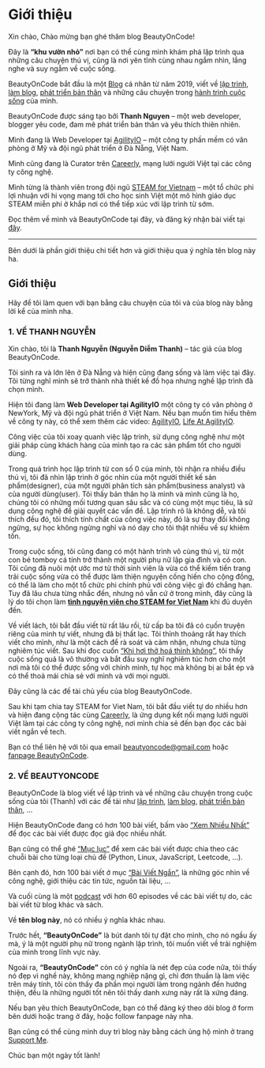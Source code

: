 # Giới thiệu

Xin chào,
Chào mừng bạn ghé thăm blog BeautyOnCode!

Đây là **“khu vườn nhỏ”** nơi bạn có thể cùng mình khám phá lập trình qua những câu chuyện thú vị, cũng là nơi yên tĩnh cùng nhau ngắm nhìn, lắng nghe và suy ngẫm về cuộc sống. 

BeautyOnCode bắt đầu là một [Blog](https://beautyoncode.com/blog) cá nhân từ năm 2019, viết về [lập trình](https://beautyoncode.com/category/lap-trinh/), [làm blog](https://beautyoncode.com/category/hanh-trinh-cua-toi/viet-blog/), [phát triển bản thân](https://beautyoncode.com/category/hanh-trinh-cua-toi/yeu-ban-than/) và những câu chuyện trong [hành trình cuộc sống](https://beautyoncode.com/category/hanh-trinh-cua-toi/) của mình. 

BeautyOnCode được sáng tạo bởi **Thanh Nguyen** – một web developer, blogger yêu code, đam mê phát triển bản thân và yêu thích thiên nhiên. 

Mình đang là Web Developer tại [AgilityIO](http://agilityio/) – một công ty phần mềm có văn phòng ở Mỹ và đội ngũ phát triển ở Đà Nẵng, Việt Nam.

Mình cũng đang là Curator trên [Careerly](https://careerly.vn/profiles/1140), mạng lưới người Việt tại các công ty công nghệ.

Mình từng là thành viên trong đội ngũ [STEAM for Vietnam](https://steamforvietnam.org/) – một tổ chức phi lợi nhuận với hi vọng mang tới cho học sinh Việt một mô hình giáo dục STEAM miễn phí ở khắp nơi có thể tiếp xúc với lập trình từ sớm. 

Đọc thêm về mình và BeautyOnCode tại đây, và đăng ký nhận bài viết tại [đây](https://bit.ly/3un9YiW).

---

Bên dưới là phần giới thiệu chi tiết hơn và giới thiệu qua ý nghĩa tên blog này ha.

## Giới thiệu
Hãy để tôi làm quen với bạn bằng câu chuyện của tôi và của blog này bằng lời kể của mình nha.

### 1. VỀ THANH NGUYỄN
Xin chào, tôi là **Thanh Nguyễn (Nguyễn Diễm Thanh)** – tác giả của blog BeautyOnCode.

Tôi sinh ra và lớn lên ở Đà Nẵng và hiện cũng đang sống và làm việc tại đây. Tôi từng nghĩ mình sẽ trở thành nhà thiết kế đồ họa nhưng nghề lập trình đã chọn mình. 

Hiện tôi đang làm **Web Developer tại AgilityIO** một công ty có văn phòng ở NewYork, Mỹ và đội ngũ phát triển ở Việt Nam. Nếu bạn muốn tìm hiểu thêm về công ty này, có thể xem thêm các video: [AgilityIO](https://www.youtube.com/watch?v=EwOuGsrYmGA), [Life At AgilityIO](https://www.youtube.com/watch?v=ci9QZbNLct0). 

Công việc của tôi xoay quanh việc lập trình, sử dụng công nghệ như một giải pháp cùng khách hàng của mình tạo ra các sản phẩm tốt cho người dùng.  

Trong quá trình học lập trình từ con số 0 của mình, tôi nhận ra nhiều điều thú vị, tôi đã nhìn lập trình ở góc nhìn của một người thiết kế sản phẩm(designer), của một người phân tích sản phẩm(business analyst) và của người dùng(user). Tôi thấy bản thân họ là mình và mình cũng là họ, chúng tôi có những mối tương quan sâu sắc và có cùng một mục tiêu, là sử dụng công nghệ để giải quyết các vấn đề. Lập trình rõ là không dễ, và tôi thích đều đó, tôi thích tính chất của công việc này, đó là sự thay đổi không ngừng, sự học không ngừng nghỉ và nó dạy cho tôi thật nhiều về sự khiêm tốn.

Trong cuộc sống, tôi cũng đang có một hành trình vô cùng thú vị, từ một con bé tomboy cá tính trở thành một người phụ nữ lập gia đình và có con. Tôi cũng đã nuôi một ước mơ từ thời sinh viên là vừa có thể kiếm tiền trang trải cuộc sống vừa có thể được làm thiện nguyện cống hiến cho cộng đồng, có thể là làm cho một tổ chức phi chính phủ với công việc gì đó chẳng hạn. Tuy đã lâu chưa từng nhắc đến, nhưng nó vẫn cứ ở trong mình, đây cũng là lý do tôi chọn làm [**tình nguyện viên cho STEAM for Viet Nam**](https://steamforvietnam.org/) khi đủ duyên đến.

Về viết lách, tôi bắt đầu viết từ rất lâu rồi, từ cấp ba tôi đã có cuốn truyện riêng của mình tự viết, nhưng đã bị thất lạc. Tôi thỉnh thoảng rất hay thích viết cho mình, như là một cách để rà soát và cảm nhận, nhưng chưa từng nghiêm túc viết. Sau khi đọc cuốn [“Khi hơi thở hoá thinh không”](https://beautyoncode.com/sach-khi-hoi-tho-hoa-thinh-khong-paul-kalanithi/), tôi thấy cuộc sống quả là vô thường và bắt đầu suy nghĩ nghiêm túc hơn cho một nơi mà tôi có thể được sống với chính mình, tự học mà không bị ai bắt ép và có thể thoả mái chia sẻ với mình và với mọi người. 

Đây cũng là các đề tài chủ yếu của blog BeautyOnCode.

Sau khi tạm chia tay STEAM for Viet Nam, tôi bắt đầu viết tự do nhiều hơn và hiện đang cộng tác cùng [Careerly](https://careerly.vn/profiles/1140), là ứng dụng kết nối mạng lưới người Việt làm tại các công ty công nghệ, nơi mình chia sẻ đến bạn đọc các bài viết ngắn về tech.

Bạn có thể liên hệ với tôi qua email beautyoncode@gmail.com hoặc [fanpage BeautyOnCode](https://www.facebook.com/beautyoncode/).

### 2. VỀ BEAUTYONCODE
BeautyOnCode là blog viết về lập trình và về những câu chuyện trong cuộc sống của tôi (Thanh) với các đề tài như [lập trình](https://beautyoncode.com/category/lap-trinh/), [làm blog](https://beautyoncode.com/category/hanh-trinh-cua-toi/viet-blog/), [phát triển bản thân](https://beautyoncode.com/category/hanh-trinh-cua-toi/yeu-ban-than/), … 

Hiện BeautyOnCode đang có hơn 100 bài viết, bấm vào [“Xem Nhiều Nhất”](https://beautyoncode.com/category/most-views/) để đọc các bài viết được đọc giả đọc nhiều nhất. 

Bạn cũng có thể ghé [“Mục lục”](https://beautyoncode.com/muc-luc/) để xem các bài viết được chia theo các chuỗi bài cho từng loại chủ đề (Python, Linux, JavaScript, Leetcode, …). 

Bên cạnh đó, hơn 100 bài viết ở mục [“Bài Viết Ngắn”](https://beautyoncode.com/category/short-posts/), là những góc nhìn về công nghệ, giới thiệu các tin tức, nguồn tài liệu, … 

Và cuối cùng là một [podcast](https://beautyoncode.com/podcast/) với hơn 60 episodes về các bài viết tự do, các bài viết từ blog khác và sách.

Về **tên blog này**, nó có nhiều ý nghĩa khác nhau. 

Trước hết, **“BeautyOnCode”** là bút danh tôi tự đặt cho mình, cho nó ngầu ấy mà, ý là một người phụ nữ trong ngành lập trình, tôi muốn viết về trải nghiệm của mình trong lĩnh vực này. 

Ngoài ra, **“BeautyOnCode”** còn có ý nghĩa là nét đẹp của code nữa, tôi thấy nó đẹp vì nghề này, không mang nghiệp nặng gì, chỉ đơn thuần là làm việc trên máy tính, tôi còn thấy đa phần mọi người làm trong ngành đến hướng thiện, đều là những người tốt nên tôi thấy danh xưng này rất là xứng đáng.

Nếu bạn yêu thích BeautyOnCode, bạn có thể đăng ký theo dõi blog ở form bên dưới hoặc trang ở đây, hoặc follow fanpage này nha.

Bạn cũng có thể cùng mình duy trì blog này bằng cách ủng hộ mình ở trang [Support Me](./support-me.md).

Chúc bạn một ngày tốt lành!